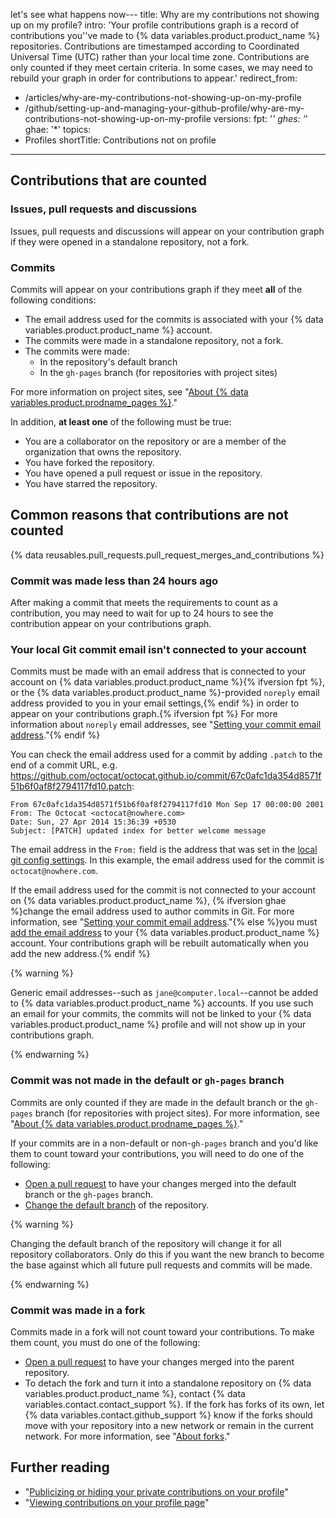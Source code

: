 let's see what happens now---
title: Why are my contributions not showing up on my profile?
intro: 'Your profile contributions graph is a record of contributions you''ve made to {% data variables.product.product_name %} repositories. Contributions are timestamped according to Coordinated Universal Time (UTC) rather than your local time zone. Contributions are only counted if they meet certain criteria. In some cases, we may need to rebuild your graph in order for contributions to appear.'
redirect_from:
  - /articles/why-are-my-contributions-not-showing-up-on-my-profile
  - /github/setting-up-and-managing-your-github-profile/why-are-my-contributions-not-showing-up-on-my-profile
versions:
  fpt: '*'
  ghes: '*'
  ghae: '*'
topics:
  - Profiles
shortTitle: Contributions not on profile
---
## Contributions that are counted

### Issues, pull requests and discussions

Issues, pull requests and discussions will appear on your contribution graph if they were opened in a standalone repository, not a fork.

### Commits
Commits will appear on your contributions graph if they meet **all** of the following conditions:
- The email address used for the commits is associated with your {% data variables.product.product_name %} account.
- The commits were made in a standalone repository, not a fork.
- The commits were made:
  - In the repository's default branch
  - In the `gh-pages` branch (for repositories with project sites)

For more information on project sites, see "[About {% data variables.product.prodname_pages %}](/pages/getting-started-with-github-pages/about-github-pages#types-of-github-pages-sites)."

In addition, **at least one** of the following must be true:
- You are a collaborator on the repository or are a member of the organization that owns the repository.
- You have forked the repository.
- You have opened a pull request or issue in the repository.
- You have starred the repository.

## Common reasons that contributions are not counted

{% data reusables.pull_requests.pull_request_merges_and_contributions %}

### Commit was made less than 24 hours ago

After making a commit that meets the requirements to count as a contribution, you may need to wait for up to 24 hours to see the contribution appear on your contributions graph.

### Your local Git commit email isn't connected to your account

Commits must be made with an email address that is connected to your account on {% data variables.product.product_name %}{% ifversion fpt %}, or the {% data variables.product.product_name %}-provided `noreply` email address provided to you in your email settings,{% endif %} in order to appear on your contributions graph.{% ifversion fpt %} For more information about `noreply` email addresses, see "[Setting your commit email address](/github/setting-up-and-managing-your-github-user-account/setting-your-commit-email-address#about-commit-email-addresses)."{% endif %}

You can check the email address used for a commit by adding `.patch` to the end of a commit URL, e.g. <a href="https://github.com/octocat/octocat.github.io/commit/67c0afc1da354d8571f51b6f0af8f2794117fd10.patch" data-proofer-ignore>https://github.com/octocat/octocat.github.io/commit/67c0afc1da354d8571f51b6f0af8f2794117fd10.patch</a>:

```
From 67c0afc1da354d8571f51b6f0af8f2794117fd10 Mon Sep 17 00:00:00 2001
From: The Octocat <octocat@nowhere.com>
Date: Sun, 27 Apr 2014 15:36:39 +0530
Subject: [PATCH] updated index for better welcome message
```

The email address in the `From:` field is the address that was set in the [local git config settings](/articles/set-up-git). In this example, the email address used for the commit is `octocat@nowhere.com`.

If the email address used for the commit is not connected to your account on {% data variables.product.product_name %}, {% ifversion ghae %}change the email address used to author commits in Git. For more information, see "[Setting your commit email address](/github/setting-up-and-managing-your-github-user-account/setting-your-commit-email-address#setting-your-commit-email-address-in-git)."{% else %}you must [add the email address](/articles/adding-an-email-address-to-your-github-account) to your {% data variables.product.product_name %} account. Your contributions graph will be rebuilt automatically when you add the new address.{% endif %}

{% warning %}

Generic email addresses--such as `jane@computer.local`--cannot be added to {% data variables.product.product_name %} accounts. If you use such an email for your commits, the commits will not be linked to your {% data variables.product.product_name %} profile and will not show up in your contributions graph.

{% endwarning %}

### Commit was not made in the default or `gh-pages` branch

Commits are only counted if they are made in the default branch or the `gh-pages` branch (for repositories with project sites). For more information, see "[About {% data variables.product.prodname_pages %}](/pages/getting-started-with-github-pages/about-github-pages#types-of-github-pages-sites)."

If your commits are in a non-default or non-`gh-pages` branch and you'd like them to count toward your contributions, you will need to do one of the following:
- [Open a pull request](/articles/creating-a-pull-request) to have your changes merged into the default branch or the `gh-pages` branch.
- [Change the default branch](/github/administering-a-repository/changing-the-default-branch) of the repository.

{% warning %}

Changing the default branch of the repository will change it for all repository collaborators. Only do this if you want the new branch to become the base against which all future pull requests and commits will be made.

{% endwarning %}

### Commit was made in a fork

Commits made in a fork will not count toward your contributions. To make them count, you must do one of the following:
- [Open a pull request](/articles/creating-a-pull-request) to have your changes merged into the parent repository.
- To detach the fork and turn it into a standalone repository on {% data variables.product.product_name %}, contact {% data variables.contact.contact_support %}. If the fork has forks of its own, let {% data variables.contact.github_support %} know if the forks should move with your repository into a new network or remain in the current network. For more information, see "[About forks](/articles/about-forks/)."

## Further reading

- "[Publicizing or hiding your private contributions on your profile](/articles/publicizing-or-hiding-your-private-contributions-on-your-profile)"
- "[Viewing contributions on your profile page](/articles/viewing-contributions-on-your-profile-page)"
